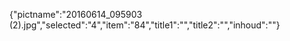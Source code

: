 {"pictname":"20160614_095903 (2).jpg","selected":"4","item":"84","title1":"","title2":"","inhoud":""}